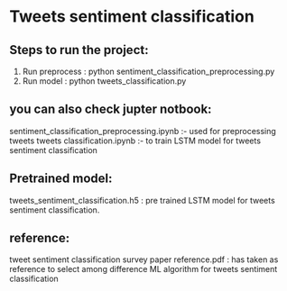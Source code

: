 # Tweets sentiment classification

## Steps to run the project:
1. Run preprocess : python sentiment_classification_preprocessing.py
2. Run model : python tweets_classification.py

## you can also check jupter notbook:
sentiment_classification_preprocessing.ipynb :- used for preprocessing tweets
tweets classification.ipynb :- to train LSTM model for tweets sentiment classification

## Pretrained model:
tweets_sentiment_classification.h5 : pre trained LSTM model for tweets sentiment classification.

## reference:
tweet sentiment classification survey paper reference.pdf : has taken as reference to select among difference ML algorithm for tweets sentiment classification
